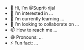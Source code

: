 - 👋 Hi, I’m @Suprit-rijal
- 👀 I’m interested in ...
- 🌱 I’m currently learning ...
- 💞️ I’m looking to collaborate on ...
- 📫 How to reach me ...
- 😄 Pronouns: ...
- ⚡ Fun fact: ...

<!---
Suprit-rijal/Suprit-rijal is a ✨ special ✨ repository because its `README.md` (this file) appears on your GitHub profile.
You can click the Preview link to take a look at your changes.
--->
